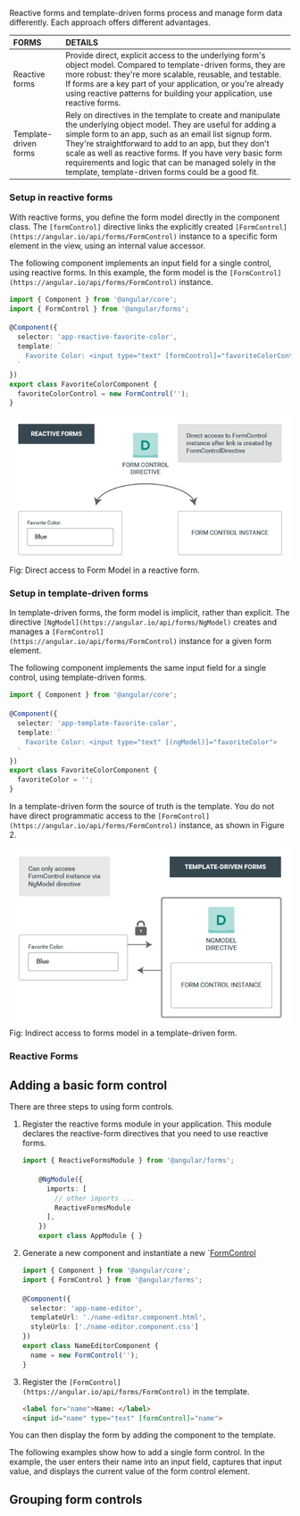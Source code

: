 Reactive forms and template-driven forms process and manage form data differently. Each approach offers different advantages.

|FORMS|DETAILS|
|:--|:--|
|Reactive forms|Provide direct, explicit access to the underlying form's object model. Compared to template-driven forms, they are more robust: they're more scalable, reusable, and testable. If forms are a key part of your application, or you're already using reactive patterns for building your application, use reactive forms.|
|Template-driven forms|Rely on directives in the template to create and manipulate the underlying object model. They are useful for adding a simple form to an app, such as an email list signup form. They're straightforward to add to an app, but they don't scale as well as reactive forms. If you have very basic form requirements and logic that can be managed solely in the template, template-driven forms could be a good fit.|

### Setup in reactive forms

With reactive forms, you define the form model directly in the component class. The `[formControl]` directive links the explicitly created `[FormControl](https://angular.io/api/forms/FormControl)` instance to a specific form element in the view, using an internal value accessor.

The following component implements an input field for a single control, using reactive forms. In this example, the form model is the `[FormControl](https://angular.io/api/forms/FormControl)` instance.

```ts
import { Component } from '@angular/core';
import { FormControl } from '@angular/forms';

@Component({
  selector: 'app-reactive-favorite-color',
  template: `
    Favorite Color: <input type="text" [formControl]="favoriteColorControl">
  `
})
export class FavoriteColorComponent {
  favoriteColorControl = new FormControl('');
}
```

![formControl](../images/FormControl.png)
Fig: Direct access to Form  Model in a reactive form.


### Setup in template-driven forms
In template-driven forms, the form model is implicit, rather than explicit. The directive `[NgModel](https://angular.io/api/forms/NgModel)` creates and manages a `[FormControl](https://angular.io/api/forms/FormControl)` instance for a given form element.

The following component implements the same input field for a single control, using template-driven forms.

```ts
import { Component } from '@angular/core';

@Component({
  selector: 'app-template-favorite-color',
  template: `
    Favorite Color: <input type="text" [(ngModel)]="favoriteColor">
  `
})
export class FavoriteColorComponent {
  favoriteColor = '';
}
```

In a template-driven form the source of truth is the template. You do not have direct programmatic access to the `[FormControl](https://angular.io/api/forms/FormControl)` instance, as shown in Figure 2.

![templateDrivenForm](../images/TemplateDrivenForm.png)
Fig: Indirect access to forms model in a template-driven form.

### Reactive Forms

## Adding a basic form control

There are three steps to using form controls.

1. Register the reactive forms module in your application. This module declares the reactive-form directives that you need to use reactive forms.
	```ts
	import { ReactiveFormsModule } from '@angular/forms';

		@NgModule({
		  imports: [
		    // other imports ...
		    ReactiveFormsModule
		  ],
		})
		export class AppModule { }
    ```
    
2. Generate a new component and instantiate a new `[FormControl](https://angular.io/api/forms/FormControl)
    ```ts
    import { Component } from '@angular/core';
	import { FormControl } from '@angular/forms';
	
	@Component({
	  selector: 'app-name-editor',
	  templateUrl: './name-editor.component.html',
	  styleUrls: ['./name-editor.component.css']
	})
	export class NameEditorComponent {
	  name = new FormControl('');
	}
	```
3. Register the `[FormControl](https://angular.io/api/forms/FormControl)` in the template.
    ```html
    <label for="name">Name: </label>
	<input id="name" type="text" [formControl]="name">
    ```

You can then display the form by adding the component to the template.

The following examples show how to add a single form control. In the example, the user enters their name into an input field, captures that input value, and displays the current value of the form control element.



## Grouping form controls

